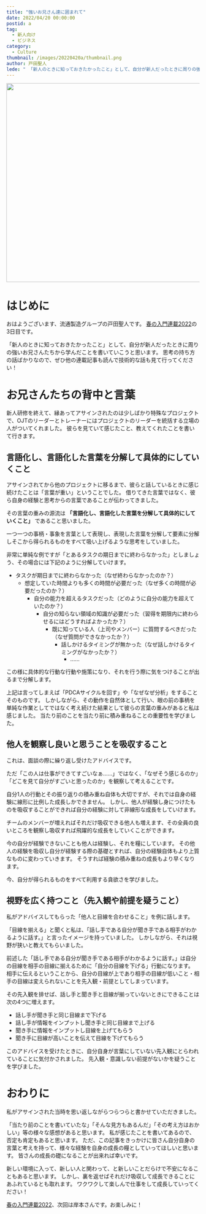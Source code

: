 ```yaml
---
title: "強いお兄さん達に囲まれて"
date: 2022/04/20 00:00:00
postid: a
tag:
  - 新人向け
  - ビジネス
category:
  - Culture
thumbnail: /images/20220420a/thumbnail.png
author: 戸田聖人
lede: " 「新人のときに知っておきたかったこと」として、自分が新人だったときに周りの強いお兄さんたちから学んだことを書いていこうと思います。"
---
```


<img src="/images/20220420a/top.png" alt="" width="800" height="518">

# はじめに

おはようございます、流通製造グループの戸田聖人です。
[春の入門連載2022](https://future-architect.github.io/articles/20220418a/)の3日目です。

「新人のときに知っておきたかったこと」として、自分が新人だったときに周りの強いお兄さんたちから学んだことを書いていこうと思います。
思考の持ち方の話ばかりなので、ぜひ他の連載記事も読んで技術的な話も見て行ってください！

# お兄さんたちの背中と言葉

新人研修を終えて、縁あってアサインされたのは少しばかり特殊なプロジェクトで、OJTのリーダーとトレーナーにはプロジェクトのリーダーを統括する立場の人がついてくれました。
彼らを見ていて感じたこと、教えてくれたことを書いて行きます。

## 言語化し、言語化した言葉を分解して具体的にしていくこと

アサインされてから他のプロジェクトに移るまで、彼らと話しているときに感じ続けたことは「言葉が重い」ということでした。
借りてきた言葉ではなく、彼ら自身の経験と思考からの言葉であることが伝わってきました。

その言葉の重みの源流は **「言語化し、言語化した言葉を分解して具体的にしていくこと」** であること思いました。

一つ一つの事柄・事象を言葉として表現し、表現した言葉を分解して要素に分解しそこから得られるものをすべて吸い上げるような思考をしていました。

非常に単純な例ですが「とあるタスクの期日までに終わらなかった」としましょう、その場合には下記のように分解していけます。

- タスクが期日までに終わらなかった（なぜ終わらなかったのか？）
  - 想定していた時間よりも多くの時間が必要だった（なぜ多くの時間が必要だったのか？）
    - 自分の能力を超えるタスクだった（どのように自分の能力を超えていたのか？）
      - 自分の知らない領域の知識が必要だった（習得を期限内に終わらせるにはどうすればよかったか？）
        - 既に知っている人（上司やメンバー）に質問するべきだった（なぜ質問ができなかったか？）
          - 話しかけるタイミングが無かった（なぜ話しかけるタイミングがなかったか？）
            - ......

この様に具体的な行動な行動や施策になり、それを行う際に気をつけることが出るまで分解します。

上記は言ってしまえば「PDCAサイクルを回す」や「なぜなぜ分析」をすることそのものです。
しかしながら、その動作を自然体として行い、眼の前の事柄を単純な作業としてではなく考え続けた結果として彼らの言葉の重みがあると私は感じました。
当たり前のことを当たり前に積み重ねることの重要性を学びました。

## 他人を観察し良いと思うことを吸収すること

これは、面談の際に繰り返し受けたアドバイスです。

ただ「この人は仕事ができてすごいなぁ……」ではなく、「なぜそう感じるのか」「どこを見て自分がすごいと思ったのか」を観察して考えることです。

自分1人の行動とその振り返りの積み重ね自体も大切ですが、それでは自身の経験に線形に比例した成長しかできません。
しかし、他人が経験し身につけたものを吸収することができれば自分の経験に対して非線形な成長をしていけます。

チームのメンバーが増えればそれだけ吸収できる他人も増えます、その全員の良いところを観察し吸収すれば飛躍的な成長をしていくことができます。

今の自分が経験できないことも他人は経験し、それを糧にしています。
その他人の経験を吸収し自分が経験する際の基礎とすれば、自分の経験自体もより上質なものに変わっていきます。
そうすれば経験の積み重ねの成長もより早くなります。

今、自分が得られるものをすべて利用する貪欲さを学びました。

## 視野を広く持つこと（先入観や前提を疑うこと）

私がアドバイスしてもらった「他人と目線を合わせること」を例に話します。

「目線を揃える」と聞くと私は、「話し手である自分が聞き手である相手がわかるように話す。」と言ったイメージを持っていました。
しかしながら、それは視野が狭いと教えてもらいました。

前述した「話し手である自分が聞き手である相手がわかるように話す。」は自分の目線を相手の目線に揃えるために「自分の目線を下げる」行動になります。
相手に伝えるということから、自分の目線が上であり相手の目線が低いこと・相手の目線は変えられないことを先入観・前提としてしまっています。

その先入観を排せば、話し手と聞き手と目線が揃っていないときにできることは次の4つに増えます。

- 話し手が聞き手と同じ目線まで下げる
- 話し手が情報をインプットし聞き手と同じ目線まで上げる
- 聞き手に情報をインプットし目線を上げてもらう
- 聞き手に目線が高いことを伝えて目線を下げてもらう

このアドバイスを受けたときに、自分自身が言葉にしていない先入観にとらわれていることに気付かされました。
先入観・意識しない前提がないかを疑うことを学びました。

# おわりに

私がアサインされた当時を思い返しながらつらつらと書かせていただきました。

「当たり前のことを書いていたな」「そんな見方もあるんだ」「その考え方はおかしい」等の様々な感想があると思います。
私が感じたことを書いてあるので、否定も肯定もあると思います。
ただ、この記事をきっかけに皆さん自分自身の言葉と考えを持って、様々な経験を自身の成長の糧としていってほしいと思います。
皆さんの成長の礎になることが出来れば幸いです。

新しい環境に入って、新しい人と関わって、と新しいことだらけで不安になることもあると思います。
しかし、裏を返せばそれだけ吸収して成長できることにあふれているとも取れます。
ワクワクして楽しんで仕事をして成長していってください！

[春の入門連載2022](https://future-architect.github.io/articles/20220418a/)、次回は岸本さんです。お楽しみに！
